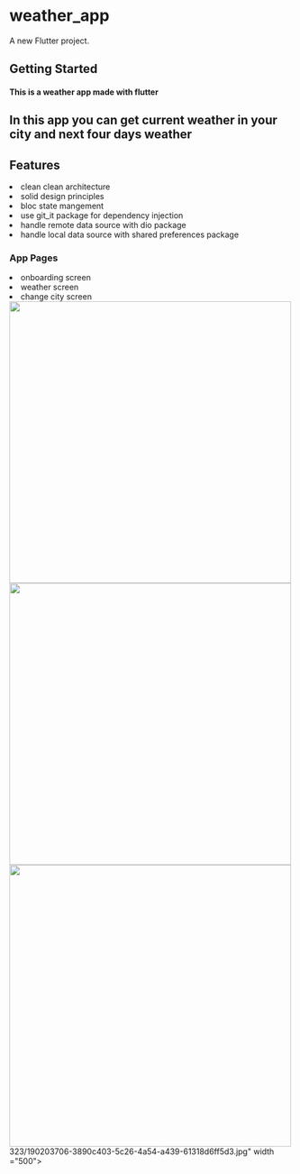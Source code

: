 # weather_app

A new Flutter project.

## Getting Started

#### This is a weather app made with flutter 

## In this app you can get current weather in your city and next four days weather 

## Features

<li/>clean clean architecture
<li/>solid design principles
<li/>bloc state mangement
<li>use git_it package for dependency injection
<li>handle remote data source with dio package
<li>handle local data source with shared preferences package


### App Pages
  
<li>onboarding screen
<li>weather screen
<li>change city screen

<div>
  <img src="https://user-images.githubusercontent.com/32137323/190085555-fb88d663-5555-4963-98b2-d04a89ff597b.jpg" width="500">
  <img src="https://user-images.githubusercontent.com/32137323/190085555-fb88d663-5555-4963-98b2-d04a89ff597b.jpg"  width="500">
  <img src = "https://user-images.githubusercontent.com/32137<img src="https://user-images.githubusercontent.com/32137323/190204138-f8d9abe0-90e0-4ef6-a215-c4448dbb2b20.jpg" width ="500">323/190203706-3890c403-5c26-4a54-a439-61318d6ff5d3.jpg" width ="500">
  
</div>

